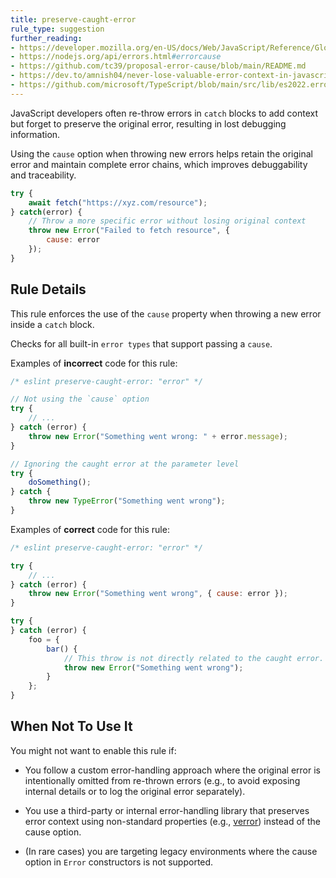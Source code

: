 ```yaml
---
title: preserve-caught-error
rule_type: suggestion
further_reading:
- https://developer.mozilla.org/en-US/docs/Web/JavaScript/Reference/Global_Objects/Error/cause
- https://nodejs.org/api/errors.html#errorcause
- https://github.com/tc39/proposal-error-cause/blob/main/README.md
- https://dev.to/amnish04/never-lose-valuable-error-context-in-javascript-3aco
- https://github.com/microsoft/TypeScript/blob/main/src/lib/es2022.error.d.ts
---
```


JavaScript developers often re-throw errors in `catch` blocks to add context but forget to preserve the original error, resulting in lost debugging information.

Using the `cause` option when throwing new errors helps retain the original error and maintain complete error chains, which improves debuggability and traceability.

```js
try {
	await fetch("https://xyz.com/resource");
} catch(error) {
	// Throw a more specific error without losing original context
	throw new Error("Failed to fetch resource", {
		cause: error
	});
}
```

## Rule Details

This rule enforces the use of the `cause` property when throwing a new error inside a `catch` block.

Checks for all built-in `error types` that support passing a `cause`.

Examples of **incorrect** code for this rule:

```js
/* eslint preserve-caught-error: "error" */

// Not using the `cause` option
try {
    // ...
} catch (error) {
    throw new Error("Something went wrong: " + error.message);
}

// Ignoring the caught error at the parameter level
try {
	doSomething();
} catch {
	throw new TypeError("Something went wrong");
}
```

Examples of **correct** code for this rule:

```js
/* eslint preserve-caught-error: "error" */

try {
    // ...
} catch (error) {
    throw new Error("Something went wrong", { cause: error });
}

try {
} catch (error) {
	foo = {
		bar() {
			// This throw is not directly related to the caught error.
			throw new Error("Something went wrong");
		}
	};
}
```


## When Not To Use It

You might not want to enable this rule if:

- You follow a custom error-handling approach where the original error is intentionally omitted from re-thrown errors (e.g., to avoid exposing internal details or to log the original error separately).

- You use a third-party or internal error-handling library that preserves error context using non-standard properties (e.g., [verror](https://www.npmjs.com/package/verror)) instead of the cause option.

- (In rare cases) you are targeting legacy environments where the cause option in `Error` constructors is not supported.
